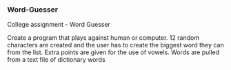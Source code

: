 <h3> Word-Guesser </h3>
College assignment - Word Guesser

Create a program that plays against human or computer.
12 random characters are created and the user has to create the biggest word they can from the list.
Extra points are given for the use of vowels.
Words are pulled from a text file of dictionary words
